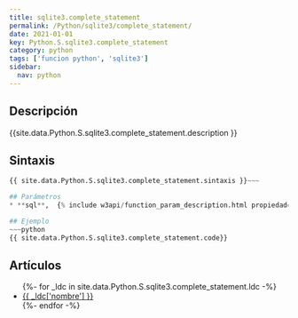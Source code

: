 ```yaml
---
title: sqlite3.complete_statement
permalink: /Python/sqlite3/complete_statement/
date: 2021-01-01
key: Python.S.sqlite3.complete_statement
category: python
tags: ['funcion python', 'sqlite3']
sidebar: 
  nav: python
---
```


## Descripción
{{site.data.Python.S.sqlite3.complete_statement.description }}

## Sintaxis
~~~python
{{ site.data.Python.S.sqlite3.complete_statement.sintaxis }}~~~

## Parámetros
* **sql**,  {% include w3api/function_param_description.html propiedad=site.data.Python.S.sqlite3.complete_statement valor="sql" %}

## Ejemplo
~~~python
{{ site.data.Python.S.sqlite3.complete_statement.code}}
~~~

## Artículos
<ul>
{%- for _ldc in site.data.Python.S.sqlite3.complete_statement.ldc -%}
   <li>
       <a href="{{_ldc['url'] }}">{{ _ldc['nombre'] }}</a>
   </li>
{%- endfor -%}
</ul>
